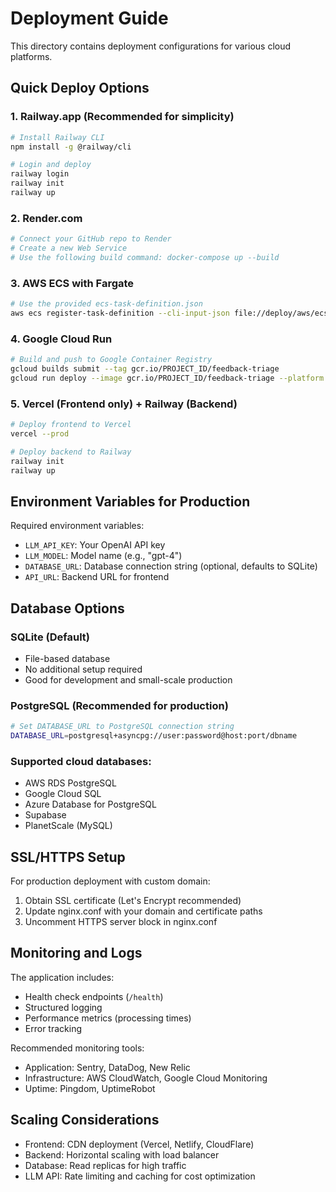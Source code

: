 # Deployment Guide

This directory contains deployment configurations for various cloud platforms.

## Quick Deploy Options

### 1. Railway.app (Recommended for simplicity)
```bash
# Install Railway CLI
npm install -g @railway/cli

# Login and deploy
railway login
railway init
railway up
```

### 2. Render.com
```bash
# Connect your GitHub repo to Render
# Create a new Web Service
# Use the following build command: docker-compose up --build
```

### 3. AWS ECS with Fargate
```bash
# Use the provided ecs-task-definition.json
aws ecs register-task-definition --cli-input-json file://deploy/aws/ecs-task-definition.json
```

### 4. Google Cloud Run
```bash
# Build and push to Google Container Registry
gcloud builds submit --tag gcr.io/PROJECT_ID/feedback-triage
gcloud run deploy --image gcr.io/PROJECT_ID/feedback-triage --platform managed
```

### 5. Vercel (Frontend only) + Railway (Backend)
```bash
# Deploy frontend to Vercel
vercel --prod

# Deploy backend to Railway
railway init
railway up
```

## Environment Variables for Production

Required environment variables:
- `LLM_API_KEY`: Your OpenAI API key
- `LLM_MODEL`: Model name (e.g., "gpt-4")
- `DATABASE_URL`: Database connection string (optional, defaults to SQLite)
- `API_URL`: Backend URL for frontend

## Database Options

### SQLite (Default)
- File-based database
- No additional setup required
- Good for development and small-scale production

### PostgreSQL (Recommended for production)
```bash
# Set DATABASE_URL to PostgreSQL connection string
DATABASE_URL=postgresql+asyncpg://user:password@host:port/dbname
```

### Supported cloud databases:
- AWS RDS PostgreSQL
- Google Cloud SQL
- Azure Database for PostgreSQL
- Supabase
- PlanetScale (MySQL)

## SSL/HTTPS Setup

For production deployment with custom domain:
1. Obtain SSL certificate (Let's Encrypt recommended)
2. Update nginx.conf with your domain and certificate paths
3. Uncomment HTTPS server block in nginx.conf

## Monitoring and Logs

The application includes:
- Health check endpoints (`/health`)
- Structured logging
- Performance metrics (processing times)
- Error tracking

Recommended monitoring tools:
- Application: Sentry, DataDog, New Relic
- Infrastructure: AWS CloudWatch, Google Cloud Monitoring
- Uptime: Pingdom, UptimeRobot

## Scaling Considerations

- Frontend: CDN deployment (Vercel, Netlify, CloudFlare)
- Backend: Horizontal scaling with load balancer
- Database: Read replicas for high traffic
- LLM API: Rate limiting and caching for cost optimization